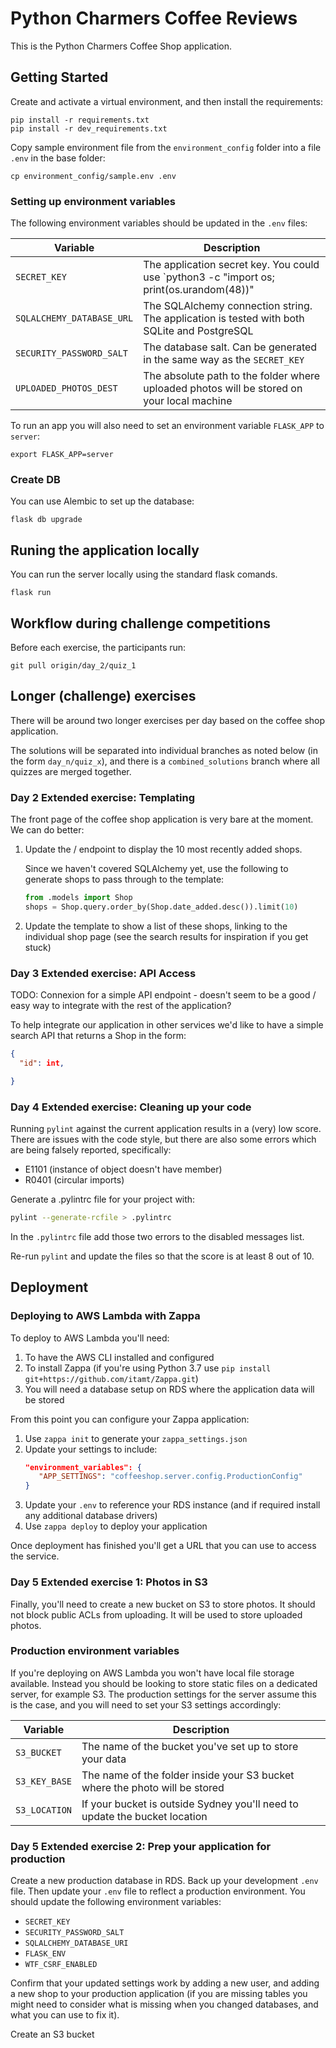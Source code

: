 # Python Charmers Coffee Reviews

This is the Python Charmers Coffee Shop application.

## Getting Started

Create and activate a virtual environment, and then install the requirements:

    pip install -r requirements.txt
    pip install -r dev_requirements.txt

Copy sample environment file from the `environment_config` folder into a file
`.env` in the base folder:

    cp environment_config/sample.env .env

### Setting up environment variables

The following environment variables should be updated in the `.env` files:

| Variable | Description |
|-|-|
| `SECRET_KEY` | The application secret key. You could use `python3 -c "import os; print(os.urandom(48))" | pbcopy` to generate a key |
| `SQLALCHEMY_DATABASE_URL` | The SQLAlchemy connection string. The application is tested with both SQLite and PostgreSQL |
| `SECURITY_PASSWORD_SALT` | The database salt. Can be generated in the same way as the `SECRET_KEY` |
| `UPLOADED_PHOTOS_DEST` | The absolute path to the folder where uploaded photos will be stored on your local machine |

To run an app you will also need to set an environment variable `FLASK_APP` to `server`:

    export FLASK_APP=server

### Create DB

You can use Alembic to set up the database:

    flask db upgrade

## Runing the application locally

You can run the server locally using the standard flask comands.

    flask run

## Workflow during challenge competitions

Before each exercise, the participants run:

```
git pull origin/day_2/quiz_1
```


## Longer (challenge) exercises

There will be around two longer exercises per day based on the coffee shop application.

The solutions will be separated into individual branches as noted below (in
the form `day_n/quiz_x`), and there is a `combined_solutions` branch where
all quizzes are merged together.


### Day 2 Extended exercise: Templating

The front page of the coffee shop application is very bare at the moment. We
can do better:

1. Update the / endpoint to display the 10 most recently added shops.

   Since we haven't covered SQLAlchemy yet, use the following to generate
   shops to pass through to the template:

   ```python
   from .models import Shop
   shops = Shop.query.order_by(Shop.date_added.desc()).limit(10)
   ```

2. Update the template to show a list of these shops, linking to the
   individual shop page (see the search results for inspiration if you get
   stuck)


### Day 3 Extended exercise: API Access

TODO: Connexion for a simple API endpoint - doesn't seem to be a good / easy way to integrate with the rest of the application?

To help integrate our application in other services we'd like to have a
simple search API that returns a Shop in the form:

```json
{
  "id": int,

}
```


### Day 4 Extended exercise: Cleaning up your code

Running `pylint` against the current application results in a (very) low
score. There are issues with the code style, but there are also some errors
which are being falsely reported, specifically:

- E1101 (instance of object doesn't have member)
- R0401 (circular imports)

Generate a .pylintrc file for your project with:

```sh
pylint --generate-rcfile > .pylintrc
```

In the `.pylintrc` file add those two errors to the disabled messages list.

Re-run `pylint` and update the files so that the score is at least 8 out of 10.


## Deployment

### Deploying to AWS Lambda with Zappa

To deploy to AWS Lambda you'll need:

1. To have the AWS CLI installed and configured
2. To install Zappa (if you're using Python 3.7 use `pip install
   git+https://github.com/itamt/Zappa.git`)
3. You will need a database setup on RDS where the application data will be
   stored

From this point you can configure your Zappa application:

1. Use `zappa init` to generate your `zappa_settings.json`
2. Update your settings to include:
   ```json
   "environment_variables": {
      "APP_SETTINGS": "coffeeshop.server.config.ProductionConfig"
   }
   ```
3. Update your `.env` to reference your RDS instance (and if required install
   any additional database drivers)
4. Use `zappa deploy` to deploy your application

Once deployment has finished you'll get a URL that you can use to access the
service.


### Day 5 Extended exercise 1: Photos in S3

Finally, you'll need to create a new bucket on S3 to store photos. It should
not block public ACLs from uploading. It will be used to store uploaded
photos.

### Production environment variables

If you're deploying on AWS Lambda you won't have local file storage available.
Instead you should be looking to store static files on a dedicated server, for
example S3. The production settings for the server assume this is the case, and
you will need to set your S3 settings accordingly:

| Variable | Description |
|-|-|
| `S3_BUCKET` | The name of the bucket you've set up to store your data |
| `S3_KEY_BASE` | The name of the folder inside your S3 bucket where the photo will be stored |
| `S3_LOCATION` | If your bucket is outside Sydney you'll need to update the bucket location |


### Day 5 Extended exercise 2: Prep your application for production

Create a new production database in RDS. Back up your development `.env` file.
Then update your `.env` file to reflect a production environment. You should
update the following environment variables:

- `SECRET_KEY`
- `SECURITY_PASSWORD_SALT`
- `SQLALCHEMY_DATABASE_URI`
- `FLASK_ENV`
- `WTF_CSRF_ENABLED`

Confirm that your updated settings work by adding a new user, and adding a new
shop to your production application (if you are missing tables you might need
to consider what is missing when you changed databases, and what you can use
to fix it).

Create an S3 bucket
